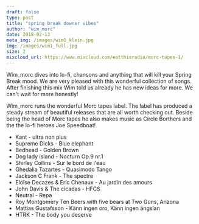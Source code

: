 ```yaml
---
draft: false
type: post
title: "spring break downer vibes"
author: "wim_morc"
date: 2018-02-13
meta_img: /images/wim1_klein.jpg
img: /images/wim1_full.jpg
size: 2
mixcloud_url: https://www.mixcloud.com/eatthisradio/morc-tapes-1/
---
```


Wim_morc dives into lo-fi, chansons and anything that will kill your Spring Break mood. We are very pleased with this wonderful collection of songs. After finishing this mix Wim told us already he has new ideas for more. We can't wait for more honestly!

Wim_morc runs the wonderful Morc tapes label. The label has produced a steady stream of beautiful releases that are all worth checking out. Beside being the head of Morc tapes he also makes music as Circle Borthers and the the lo-fi heroes Joe Speedboat!  

- Kant - ultra non plus
- Supreme Dicks - Blue elephant
- Bedhead - Golden Brown
- Dog lady island - Nocturn Op.9 nr.1
- Shirley Collins - Sur le bord de l'eau
- Ghedalia Tazartes - Quasimodo Tango
- Jackson C Frank - The spectre
- Eloïse Decazes & Eric Chenaux - Au jardin des amours
- John Davis & The cicadas - HFCS
- Neutral - Repa
- Roy Montgomery Ten Beers with five bears at Two Guns, Arizona
- Mattias Gustafsson - Känn ingen oro, Känn ingen ängslan
- HTRK - The body you deserve